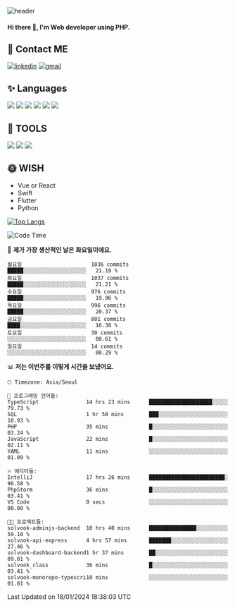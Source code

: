 ![header](https://capsule-render.vercel.app/api?type=waving&color=auto&height=300&section=header&text=Elin&fontSize=90&animation=twinkling)

#### Hi there 👋, I'm <b>Web developer</b> using PHP. ####

<!--
- 🔭 I’m currently working on Uniwill
- 🌱 I’m currently learning Vue or React or Python.
-->

<!---#### I am PHP developer --->

## 💌 Contact ME ###
[<img src='https://img.shields.io/badge/-EunjiKo-%230A66C2?style=flat-square&logo=LinkedIn&logoColor=white' alt='linkedin'>](https://www.linkedin.com/in/https://www.linkedin.com/in/eunji-ko-00a907164//)  [<img src='https://img.shields.io/badge/-einee214%40gmail.com-%23EA4335?style=flat-square&logo=Gmail&logoColor=white' alt='gmail'>](einee214@gmail.com)  


## ✨ Languages
<img src='https://img.shields.io/badge/-PHP-%23777BB4?style=for-the-badge&logo=PHP&logoColor=white'> <img src='https://img.shields.io/badge/-Laravel-%23FF2D20?style=for-the-badge&logo=Laravel&logoColor=white'> <img src='https://img.shields.io/badge/Jquery-%230769AD?style=for-the-badge&logo=Jquery&logoColor=white'> <img src='https://img.shields.io/badge/CSS3-%231572B6?style=for-the-badge&logo=CSS3&logoColor=white'> <img src='https://img.shields.io/badge/Bootstrap-%237952B3?style=for-the-badge&logo=Bootstrap&logoColor=white' > <img src='https://img.shields.io/badge/MySQL-%234479A1?style=for-the-badge&logo=MySQL&logoColor=white' >

## 🌷 TOOLS
<img src='https://img.shields.io/badge/PHPSTORM-%23000000?style=for-the-badge&logo=PhpStorm&logoColor=white' > <img src='https://img.shields.io/badge/GitLab-%23FCA121?style=for-the-badge&logo=GitLab&logoColor=white' > <img src='https://img.shields.io/badge/GitHub-%23181717?style=for-the-badge&logo=GitHub&logoColor=white'>


## 🌞 WISH
- Vue or React
- Swift
- Flutter
- Python


[![Top Langs](https://github-readme-stats.vercel.app/api/top-langs/?username=ein214&layout=compact)](https://github.com/anuraghazra/github-readme-stats)

<!--START_SECTION:waka-->
![Code Time](http://img.shields.io/badge/Code%20Time-3%2C187%20hrs%2025%20mins-blue)

📅 **제가 가장 생산적인 날은 화요일이에요.** 

```text
월요일                      1036 commits        █████░░░░░░░░░░░░░░░░░░░░   21.19 % 
화요일                      1037 commits        █████░░░░░░░░░░░░░░░░░░░░   21.21 % 
수요일                      976 commits         █████░░░░░░░░░░░░░░░░░░░░   19.96 % 
목요일                      996 commits         █████░░░░░░░░░░░░░░░░░░░░   20.37 % 
금요일                      801 commits         ████░░░░░░░░░░░░░░░░░░░░░   16.38 % 
토요일                      30 commits          ░░░░░░░░░░░░░░░░░░░░░░░░░   00.61 % 
일요일                      14 commits          ░░░░░░░░░░░░░░░░░░░░░░░░░   00.29 % 
```


📊 **저는 이번주를 이렇게 시간을 보냈어요.** 

```text
🕑︎ Timezone: Asia/Seoul

💬 프로그래밍 언어들: 
TypeScript               14 hrs 23 mins      ████████████████████░░░░░   79.73 % 
SQL                      1 hr 58 mins        ███░░░░░░░░░░░░░░░░░░░░░░   10.93 % 
PHP                      35 mins             █░░░░░░░░░░░░░░░░░░░░░░░░   03.24 % 
JavaScript               22 mins             █░░░░░░░░░░░░░░░░░░░░░░░░   02.11 % 
YAML                     11 mins             ░░░░░░░░░░░░░░░░░░░░░░░░░   01.09 % 

🔥 에디터들: 
IntelliJ                 17 hrs 26 mins      ████████████████████████░   96.58 % 
PhpStorm                 36 mins             █░░░░░░░░░░░░░░░░░░░░░░░░   03.41 % 
VS Code                  0 secs              ░░░░░░░░░░░░░░░░░░░░░░░░░   00.00 % 

🐱‍💻 프로젝트들: 
solvook-adminjs-backend  10 hrs 40 mins      ███████████████░░░░░░░░░░   59.10 % 
solvook-api-express      4 hrs 57 mins       ███████░░░░░░░░░░░░░░░░░░   27.46 % 
solvook-dashboard-backend1 hr 37 mins        ██░░░░░░░░░░░░░░░░░░░░░░░   09.01 % 
solvook_class            36 mins             █░░░░░░░░░░░░░░░░░░░░░░░░   03.41 % 
solvook-monorepo-typescri10 mins             ░░░░░░░░░░░░░░░░░░░░░░░░░   01.01 % 
```


 Last Updated on 18/01/2024 18:38:03 UTC
<!--END_SECTION:waka-->

<!---![GitHub stats](https://github-readme-stats.vercel.app/api?username=ein214&show_icons=true&theme=dracula)  --->



